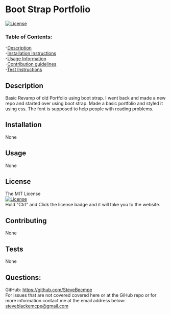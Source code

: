 # Boot Strap Portfolio
 
  [![License](https://img.shields.io/badge/License-Apache%202.0-blue.svg)](https://opensource.org/licenses/Apache-2.0)   

  ### Table of Contents:
  -[Description](#Description)      
  -[Installation Instructions](#Installation)    
  -[Usage Information](#Usage)    
  -[Contribution guidelines](#Contributing)    
  -[Test Instructions](#Tests)
  
  ## Description    
  Basic Revamp of old Portfolio using boot strap.
  I went back and made a new repo and started over using boot strap. 
  Made a basic portfolio and styled it using css. The font is supposed to help people with reading problems.   
    
  
  ## Installation    
  None   
    
  
  ## Usage    
  None   
  
  
  ## License   
  The MIT License    
  [![License](https://img.shields.io/badge/License-Apache%202.0-blue.svg)](https://opensource.org/licenses/Apache-2.0)   
  Hold "Ctrl" and Click the license badge and it will take you to the website.     
  
  
  ## Contributing 
  None   
    
  
  ## Tests       
  None    
  
  
  ## Questions: 
  GitHub: https://github.com/SteveBecmpe     
  For issues that are not covered covered here or at the GiHub repo or for more information contact me at the email address below:   
  steveblackemcpe@gmail.com        
    
